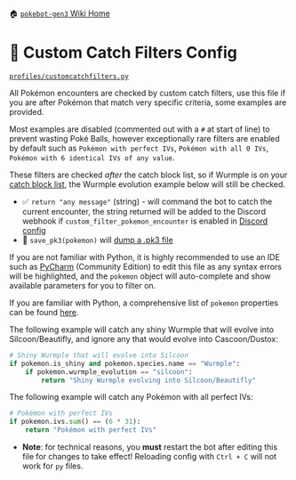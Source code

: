 🏠 [`pokebot-gen3` Wiki Home](../Readme.md)

# 🥅 Custom Catch Filters Config

[`profiles/customcatchfilters.py`](../../profiles/customcatchfilters.py)

All Pokémon encounters are checked by custom catch filters, use this file if you are after Pokémon that match very specific criteria, some examples are provided.

Most examples are disabled (commented out with a `#` at start of line) to prevent wasting Poké Balls, however exceptionally rare filters are enabled by default such as `Pokémon with perfect IVs`, `Pokémon with all 0 IVs`, `Pokémon with 6 identical IVs of any value`.

These filters are checked _after_ the catch block list, so if Wurmple is on your [catch block list](Configuration%20-%20Catch%20Block%20List.md), the Wurmple evolution example below will still be checked.

- ✅ `return "any message"` (string) - will command the bot to catch the current encounter, the string returned will be added to the Discord webhook if `custom_filter_pokemon_encounter` is enabled in [Discord config](Configuration%20-%20Discord%20Integration.md)
- 💾 `save_pk3(pokemon)` will [dump a .pk3 file](Console,%20Logging%20and%20Image%20Config.md)

If you are not familiar with Python, it is highly recommended to use an IDE such as [PyCharm](https://www.jetbrains.com/products/compare/?product=pycharm&product=pycharm-ce) (Community Edition) to edit this file as any syntax errors will be highlighted, and the `pokemon` object will auto-complete and show available parameters for you to filter on.

If you are familiar with Python, a comprehensive list of `pokemon` properties can be found [here](../../modules/pokemon.py).

The following example will catch any shiny Wurmple that will evolve into Silcoon/Beautifly, and ignore any that would evolve into Cascoon/Dustox:

```py
# Shiny Wurmple that will evolve into Silcoon
if pokemon.is_shiny and pokemon.species.name == "Wurmple":
    if pokemon.wurmple_evolution == "silcoon":
        return "Shiny Wurmple evolving into Silcoon/Beautifly"
```

The following example will catch any Pokémon with all perfect IVs:

```py
# Pokémon with perfect IVs
if pokemon.ivs.sum() == (6 * 31):
    return "Pokémon with perfect IVs"
```

- **Note**: for technical reasons, you **must** restart the bot after editing this file for changes to take effect! Reloading config with `Ctrl + C` will not work for `py` files.
